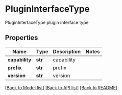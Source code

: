 # PluginInterfaceType

PluginInterfaceType plugin interface type

## Properties
Name | Type | Description | Notes
------------ | ------------- | ------------- | -------------
**capability** | **str** | capability | 
**prefix** | **str** | prefix | 
**version** | **str** | version | 

[[Back to Model list]](../README.md#documentation-for-models) [[Back to API list]](../README.md#documentation-for-api-endpoints) [[Back to README]](../README.md)


